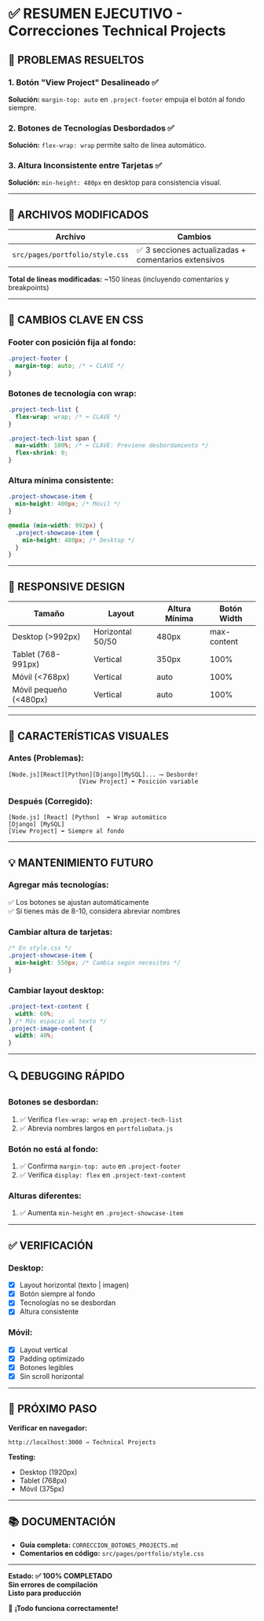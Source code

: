 # ✅ RESUMEN EJECUTIVO - Correcciones Technical Projects

## 🎯 PROBLEMAS RESUELTOS

### 1. **Botón "View Project" Desalineado** ✅

**Solución:** `margin-top: auto` en `.project-footer` empuja el botón al fondo siempre.

### 2. **Botones de Tecnologías Desbordados** ✅

**Solución:** `flex-wrap: wrap` permite salto de línea automático.

### 3. **Altura Inconsistente entre Tarjetas** ✅

**Solución:** `min-height: 480px` en desktop para consistencia visual.

---

## 📁 ARCHIVOS MODIFICADOS

| Archivo                         | Cambios                                              |
| ------------------------------- | ---------------------------------------------------- |
| `src/pages/portfolio/style.css` | ✅ 3 secciones actualizadas + comentarios extensivos |

**Total de líneas modificadas:** ~150 líneas (incluyendo comentarios y breakpoints)

---

## 🔑 CAMBIOS CLAVE EN CSS

### **Footer con posición fija al fondo:**

```css
.project-footer {
  margin-top: auto; /* ⬅️ CLAVE */
}
```

### **Botones de tecnología con wrap:**

```css
.project-tech-list {
  flex-wrap: wrap; /* ⬅️ CLAVE */
}

.project-tech-list span {
  max-width: 100%; /* ⬅️ CLAVE: Previene desbordamiento */
  flex-shrink: 0;
}
```

### **Altura mínima consistente:**

```css
.project-showcase-item {
  min-height: 400px; /* Móvil */
}

@media (min-width: 992px) {
  .project-showcase-item {
    min-height: 480px; /* Desktop */
  }
}
```

---

## 📱 RESPONSIVE DESIGN

| Tamaño                 | Layout           | Altura Mínima | Botón Width |
| ---------------------- | ---------------- | ------------- | ----------- |
| Desktop (>992px)       | Horizontal 50/50 | 480px         | max-content |
| Tablet (768-991px)     | Vertical         | 350px         | 100%        |
| Móvil (<768px)         | Vertical         | auto          | 100%        |
| Móvil pequeño (<480px) | Vertical         | auto          | 100%        |

---

## 🎨 CARACTERÍSTICAS VISUALES

### **Antes (Problemas):**

```
[Node.js][React][Python][Django][MySQL]... ⟶ Desborde!
                    [View Project] ⬅️ Posición variable
```

### **Después (Corregido):**

```
[Node.js] [React] [Python]  ⬅️ Wrap automático
[Django] [MySQL]
[View Project] ⬅️ Siempre al fondo
```

---

## 💡 MANTENIMIENTO FUTURO

### **Agregar más tecnologías:**

✅ Los botones se ajustan automáticamente  
✅ Si tienes más de 8-10, considera abreviar nombres

### **Cambiar altura de tarjetas:**

```css
/* En style.css */
.project-showcase-item {
  min-height: 550px; /* Cambia según necesites */
}
```

### **Cambiar layout desktop:**

```css
.project-text-content {
  width: 60%;
} /* Más espacio al texto */
.project-image-content {
  width: 40%;
}
```

---

## 🔍 DEBUGGING RÁPIDO

### **Botones se desbordan:**

1. ✅ Verifica `flex-wrap: wrap` en `.project-tech-list`
2. ✅ Abrevia nombres largos en `portfolioData.js`

### **Botón no está al fondo:**

1. ✅ Confirma `margin-top: auto` en `.project-footer`
2. ✅ Verifica `display: flex` en `.project-text-content`

### **Alturas diferentes:**

1. ✅ Aumenta `min-height` en `.project-showcase-item`

---

## ✅ VERIFICACIÓN

### **Desktop:**

- [x] Layout horizontal (texto | imagen)
- [x] Botón siempre al fondo
- [x] Tecnologías no se desbordan
- [x] Altura consistente

### **Móvil:**

- [x] Layout vertical
- [x] Padding optimizado
- [x] Botones legibles
- [x] Sin scroll horizontal

---

## 🚀 PRÓXIMO PASO

**Verificar en navegador:**

```
http://localhost:3000 → Technical Projects
```

**Testing:**

- Desktop (1920px)
- Tablet (768px)
- Móvil (375px)

---

## 📚 DOCUMENTACIÓN

- **Guía completa:** `CORRECCION_BOTONES_PROJECTS.md`
- **Comentarios en código:** `src/pages/portfolio/style.css`

---

**Estado: ✅ 100% COMPLETADO**  
**Sin errores de compilación**  
**Listo para producción**

🎉 **¡Todo funciona correctamente!**

